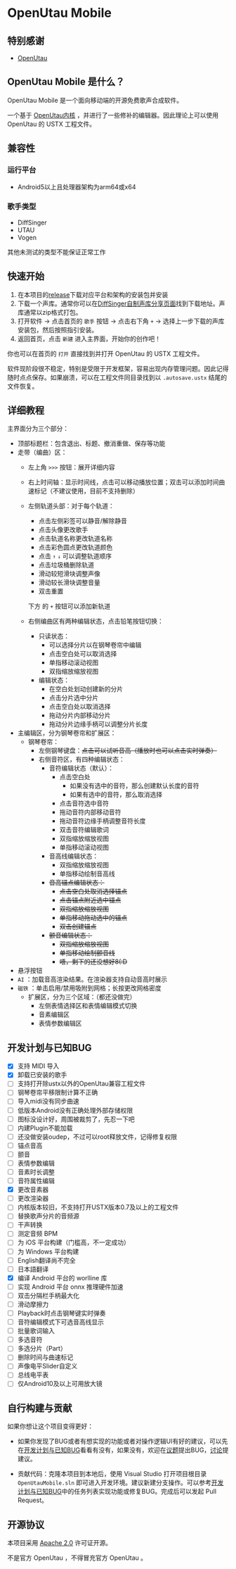 # OpenUtau Mobile

## 特别感谢

- [OpenUtau](https://github.com/stakira/OpenUtau)

## OpenUtau Mobile 是什么？

OpenUtau Mobile 是一个面向移动端的开源免费歌声合成软件。

一个基于 [OpenUtau内核](https://github.com/stakira/OpenUtau/tree/master/OpenUtau.Core) ，并进行了一些修补的编辑器。因此理论上可以使用 OpenUtau 的 USTX 工程文件。

## 兼容性

### 运行平台

- Android5以上且处理器架构为arm64或x64

### 歌手类型

- DiffSinger
- UTAU
- Vogen

其他未测试的类型不能保证正常工作

## 快速开始

1. 在本项目的[release](https://github.com/vocoder712/OpenUtauMobile/releases)下载对应平台和架构的安装包并安装
2. 下载一个声库。通常你可以在[DiffSinger自制声库分享页面](https://docs.qq.com/sheet/DQXNDY0pPaEpOc3JN?tab=BB08J2)找到下载地址。声库通常以zip格式打包。
3. 打开软件 → 点击首页的 `歌手` 按钮 → 点击右下角 `+` → 选择上一步下载的声库安装包，然后按照指引安装。
4. 返回首页，点击 `新建` 进入主界面，开始你的创作吧！

你也可以在首页的 `打开` 直接找到并打开 OpenUtau 的 USTX 工程文件。

软件现阶段很不稳定，特别是受限于开发框架，容易出现内存管理问题。因此记得随时点点保存。如果崩溃，可以在工程文件同目录找到以 `.autosave.ustx` 结尾的文件恢复。

## 详细教程

主界面分为三个部分：

- 顶部标题栏：包含退出、标题、撤消重做、保存等功能
- 走带（编曲）区：
	- 左上角 `>>>` 按钮：展开详细内容
	- 右上时间轴：显示时间线，点击可以移动播放位置；双击可以添加时间曲速标记（不建议使用，目前不支持删除）
	- 左侧轨道头部：对于每个轨道：
		- 点击左侧彩签可以静音/解除静音
		- 点击头像更改歌手
		- 点击轨道名称更改轨道名称
		- 点击彩色圆点更改轨道颜色
		- 点击 `↑` `↓` 可以调整轨道顺序
		- 点击垃圾桶删除轨道
		- 滑动较短滑块调整声像
		- 滑动较长滑块调整音量
		- 双击重置
		
		下方 的 `+` 按钮可以添加新轨道
	- 右侧编曲区有两种编辑状态，点击铅笔按钮切换：
		- 只读状态：
			- 可以选择分片以在钢琴卷帘中编辑
			- 点击空白处可以取消选择
			- 单指移动滚动视图
			- 双指缩放缩放视图
		- 编辑状态：
			- 在空白处划动创建新的分片
			- 点击分片选中分片
			- 点击空白处以取消选择
			- 拖动分片内部移动分片
			- 拖动分片边缘手柄可以调整分片长度
- 主编辑区，分为钢琴卷帘和扩展区：
	- 钢琴卷帘：
		- 左侧钢琴键盘：~~点击可以试听音高（播放时也可以点击实时弹奏）~~
		- 右侧音符区，有四种编辑状态：
			- 音符编辑状态（默认）：
				- 点击空白处
					- 如果没有选中的音符，那么创建默认长度的音符
					- 如果有选中的音符，那么取消选择
				- 点击音符选中音符
				- 拖动音符内部移动音符
				- 拖动音符边缘手柄调整音符长度
				- 双击音符编辑歌词
				- 双指缩放缩放视图
				- 单指移动滚动视图
			- 音高线编辑状态：
				- 双指缩放缩放视图
				- 单指移动绘制音高线
			- ~~音高锚点编辑状态：~~
				- ~~点击空白处取消选择锚点~~
				- ~~点击锚点附近选中锚点~~
				- ~~双指缩放缩放视图~~
				- ~~单指移动拖动选中的锚点~~
				- ~~双击创建锚点~~
			- ~~颤音编辑状态：~~
				- ~~双指缩放缩放视图~~
				- ~~单指移动绘制颤音线~~
				- ~~唔，剩下的还没想好8(:D~~
 - 悬浮按钮
  - `AI` ：加载音高渲染结果。在渲染器支持自动音高时展示
  - `磁铁` ：单击启用/禁用吸附到网格；长按更改网格密度
	- 扩展区，分为三个区域：（都还没做完）
		- 左侧表情选择区和表情编辑模式切换
		- 音素编辑区
		- 表情参数编辑区

## 开发计划与已知BUG

- [x] 支持 MIDI 导入
- [x] 卸载已安装的歌手
- [ ] 支持打开除ustx以外的OpenUtau兼容工程文件
- [ ] 钢琴卷帘平移限制计算不正确
- [ ] 导入midi没有同步曲速
- [ ] 低版本Android没有正确处理外部存储权限
- [ ] 图标没设计好，周围被裁剪了，先忍一下吧
- [ ] 内建Plugin不能加载
- [ ] 还没做安装oudep，不过可以root释放文件，记得修复权限
- [ ] 锚点音高
- [ ] 颤音
- [ ] 表情参数编辑
- [ ] 音素时长调整
- [ ] 音符属性编辑
- [x] 更改音素器
- [ ] 更改渲染器
- [ ] 内核版本较旧，不支持打开USTX版本0.7及以上的工程文件
- [ ] 替换歌声分片的音频源
- [ ] 干声转换
- [ ] 测定音频 BPM
- [ ] 为 iOS 平台构建（门槛高，不一定成功）
- [ ] 为 Windows 平台构建
- [ ] English翻译尚不完全
- [ ] 日本語翻译
- [x] 编译 Android 平台的 worlline 库
- [ ] 实现 Android 平台 onnx 推理硬件加速
- [ ] 双击分隔栏手柄最大化
- [ ] 滑动摩擦力
- [ ] Playback时点击钢琴键实时弹奏
- [ ] 音符编辑模式下可选音高线显示
- [ ] 批量歌词输入
- [ ] 多选音符
- [ ] 多选分片（Part）
- [ ] 删除时间与曲速标记
- [ ] 声像电平Slider自定义
- [ ] 总线电平表
- [ ] 仅Android10及以上可用放大镜

## 自行构建与贡献

如果你想让这个项目变得更好：

- 如果你发现了BUG或者有想实现的功能或者对操作逻辑UI有好的建议，可以先在[开发计划与已知BUG](#开发计划与已知BUG)看看有没有，如果没有，欢迎在[议题](https://github.com/vocoder712/OpenUtauMobile/issues)提出BUG，[讨论](https://github.com/vocoder712/OpenUtauMobile/discussion)提建议。

- 贡献代码：克隆本项目到本地后，使用 Visual Studio 打开项目根目录 `OpenUtauMobile.sln` 即可进入开发环境。建议新建分支操作。可以参考[开发计划与已知BUG](#开发计划与已知BUG)中的任务列表实现功能或修复BUG。完成后可以发起 Pull Request。

## 开源协议

本项目采用 [Apache 2.0](./LICENSE.txt) 许可证开源。

不是官方 OpenUtau ，不得冒充官方 OpenUtau 。
